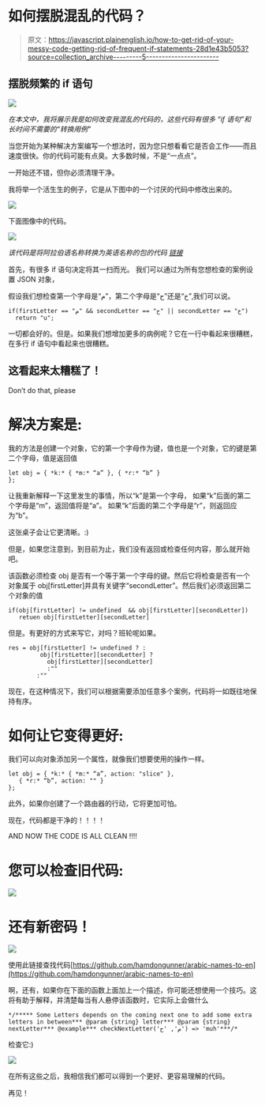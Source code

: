 # 如何摆脱混乱的代码？

> 原文：<https://javascript.plainenglish.io/how-to-get-rid-of-your-messy-code-getting-rid-of-frequent-if-statements-28d1e43b5053?source=collection_archive---------5----------------------->

## 摆脱频繁的 if 语句

![](img/e3ec5097396a759a60f3217ec4d288aa.png)

*在本文中，我将展示我是如何改变我混乱的代码的，这些代码有很多
“if 语句”和长时间不需要的“转换用例”*

当您开始为某种解决方案编写一个想法时，因为您只想看看它是否会工作——而且速度很快。你的代码可能有点臭。大多数时候，不是“一点点”。

一开始还不错，但你必须清理干净。

我将举一个活生生的例子，它是从下图中的一个讨厌的代码中修改出来的。

![](img/29d735bc5ca7d7b8a962f13dad2deebf.png)

下面图像中的代码。

![](img/b5c0f008b45af1f748a3839abad2bfc8.png)

*该代码是将阿拉伯语名称转换为英语名称的包的代码* [*链接*](https://www.npmjs.com/package/arabic-name-to-en)

首先，有很多 if 语句决定将其一扫而光。
我们可以通过为所有您想检查的案例设置 JSON 对象，

假设我们想检查第一个字母是“م”，第二个字母是“ح”还是“خ”,我们可以说。

```
if(firstLetter == "م" && secondLetter == "ح" || secondLetter == "خ")
  return "u";
```

一切都会好的。但是。如果我们想增加更多的病例呢？它在一行中看起来很糟糕，在多行 if 语句中看起来也很糟糕。

## 这看起来太糟糕了！

Don’t do that, please

# 解决方案是:

我的方法是创建一个对象，它的第一个字母作为键，值也是一个对象，它的键是第二个字母，值是返回值

```
let obj = { *k:* { *m:* “a” }, { *r:* “b” }
};
```

让我重新解释一下这里发生的事情，所以“k”是第一个字母，
如果“k”后面的第二个字母是“m”，返回值将是“a”。
如果“k”后面的第二个字母是“r”，则返回应为“b”。

这张桌子会让它更清晰。:)

但是，如果您注意到，到目前为止，我们没有返回或检查任何内容，那么就开始吧。

该函数必须检查 obj 是否有一个等于第一个字母的键。然后它将检查是否有一个对象属于 obj[firstLetter]并具有关键字“secondLetter”。然后我们必须返回第二个对象的值

```
if(obj[firstLetter] != undefined  && obj[firstLetter][secondLetter])
   retuen obj[firstLetter][secondLetter]
```

但是。有更好的方式来写它，对吗？班轮呢如果。

```
res = obj[firstLetter] != undefined ? :
         obj[firstLetter][secondLetter] ?
           obj[firstLetter][secondLetter]
           :""
        :""
```

现在，在这种情况下，我们可以根据需要添加任意多个案例，代码将一如既往地保持有序。

# 如何让它变得更好:

我们可以向对象添加另一个属性，就像我们想要使用的操作一样。

```
let obj = { *k:* { *m:* “a”, action: "slice" },
   { *r:* “b”, action: "" }
};
```

此外，如果你创建了一个路由器的行动，它将更加可怕。

现在，代码都是干净的！！！！

AND NOW THE CODE IS ALL CLEAN !!!!

# 您可以检查旧代码:

![](img/b2a109eac45f7760c7bba00591aa6ede.png)

# 还有新密码！

![](img/d45849a49ace3b136db3e405160d5ae6.png)

使用此链接查找代码[https://github.com/hamdongunner/arabic-names-to-en](https://github.com/hamdongunner/arabic-names-to-en)

啊，还有，如果你在下面的函数上面加上一个描述，你可能还想使用一个技巧。这将有助于解释，并清楚每当有人悬停该函数时，它实际上会做什么

```
*/***** Some Letters depends on the coming next one to add some extra letters in between*** @param {string} letter*** @param {string} nextLetter*** @example*** checkNextLetter('م', 'ح') => 'muh'***/*
```

检查它:)

![](img/2c2ee246a39a139cab6d9d83189e66ce.png)

在所有这些之后，我相信我们都可以得到一个更好、更容易理解的代码。

再见！